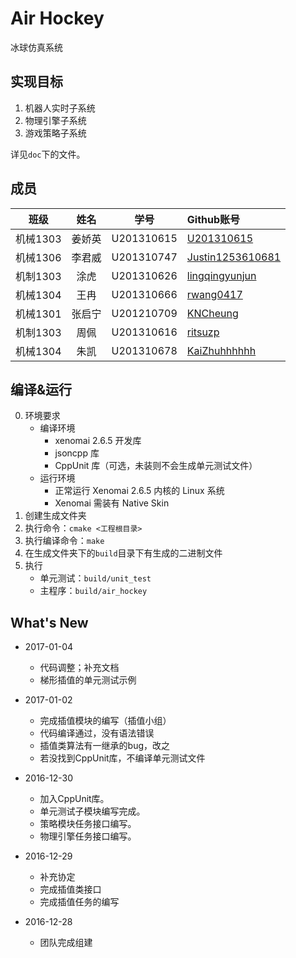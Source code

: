 Air Hockey
================

冰球仿真系统

实现目标
------

1. 机器人实时子系统
2. 物理引擎子系统
3. 游戏策略子系统

详见`doc`下的文件。

成员
-------

|   班级  |   姓名  |   学号  |   Github账号    |
| :---: | :---: | :---: | :--- |
|	机械1303	|	姜娇英	|	U201310615	|	[U201310615](https://github.com/U201310615)	|
|	机械1306	|	李君威	|	U201310747	|	[Justin1253610681](https://github.com/Justin1253610681)	|
|	机制1303	|	涂虎	|	U201310626	|	[lingqingyunjun](https://github.com/lingqingyunjun)	|
|	机械1304	|	王冉	|	U201310666	|	[rwang0417](https://github.com/rwang0417)	|
|	机械1301	|	张启宁	|	U201210709	|	[KNCheung](https://github.com/KNCheung)	|
|	机制1303	|	周佩	|	U201310616	|	[ritsuzp](https://github.com/ritsuzp)	|
|	机械1304	|	朱凯	|	U201310678	|	[KaiZhuhhhhhh](https://github.com/KaiZhuhhhhhh)	|

编译&运行
---------

0. 环境要求
    + 编译环境
        + xenomai 2.6.5 开发库
        + jsoncpp 库
        + CppUnit 库（可选，未装则不会生成单元测试文件）
    + 运行环境
        + 正常运行 Xenomai 2.6.5 内核的 Linux 系统
        + Xenomai 需装有 Native Skin
1. 创建生成文件夹
2. 执行命令：`cmake <工程根目录>`
3. 执行编译命令：`make`
4. 在生成文件夹下的`build`目录下有生成的二进制文件
6. 执行
    + 单元测试：`build/unit_test`
    + 主程序：`build/air_hockey`

What's New
-----------
+ 2017-01-04
    - 代码调整；补充文档
    - 梯形插值的单元测试示例
    
+ 2017-01-02
    - 完成插值模块的编写（插值小组）
    - 代码编译通过，没有语法错误
    - 插值类算法有一继承的bug，改之
    - 若没找到CppUnit库，不编译单元测试文件
    
+ 2016-12-30
    - 加入CppUnit库。
    - 单元测试子模块编写完成。
    - 策略模块任务接口编写。
    - 物理引擎任务接口编写。
    
+ 2016-12-29
    - 补充协定
    - 完成插值类接口
    - 完成插值任务的编写

+ 2016-12-28
    - 团队完成组建

